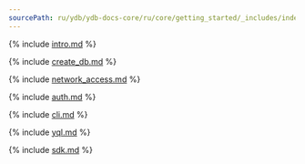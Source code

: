 ```yaml
---
sourcePath: ru/ydb/ydb-docs-core/ru/core/getting_started/_includes/index.md
---
```

{% include [intro.md](index/intro.md) %}

{% include [create_db.md](index/create_db.md) %}

{% include [network_access.md](index/network.md) %}

{% include [auth.md](index/auth.md) %}

{% include [cli.md](index/cli.md) %}

{% include [yql.md](index/yql.md) %}

{% include [sdk.md](index/sdk.md) %}

